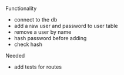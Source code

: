 Functionality 

- connect to the db 
- add a raw user and password to user table 
- remove a user by name 
- hash password before adding
- check hash

Needed
- add tests for routes